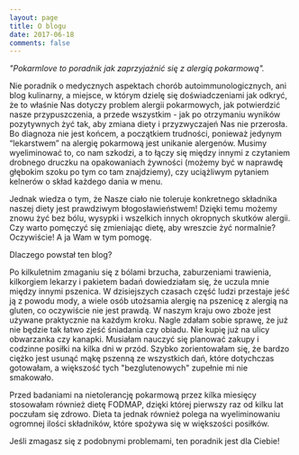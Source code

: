 ```yaml
---
layout: page
title: O blogu
date: 2017-06-18
comments: false
---
```

    
_"Pokarmlove to poradnik jak zaprzyjaźnić się z alergią pokarmową"._
 
Nie poradnik o medycznych aspektach chorób autoimmunologicznych, ani blog kulinarny, a miejsce, w którym dzielę się doświadczeniami jak odkryć, że to właśnie Nas dotyczy problem alergii pokarmowych, jak potwierdzić nasze przypuszczenia, a przede wszystkim -  jak po otrzymaniu wyników pozytywnych żyć tak, aby zmiana diety i przyzwyczajeń Nas nie przerosła. Bo diagnoza nie jest końcem, a początkiem trudności, ponieważ jedynym “lekarstwem” na alergię pokarmową jest unikanie alergenów. Musimy wyeliminować to, co nam szkodzi, a to łączy się między innymi z czytaniem drobnego druczku na opakowaniach żywności (możemy być w naprawdę głębokim szoku po tym co tam znajdziemy), czy uciążliwym pytaniem kelnerów o skład każdego dania w menu.

Jednak wiedza o tym, że Nasze ciało nie toleruje konkretnego składnika naszej diety jest prawdziwym błogosławieństwem! Dzięki temu możemy znowu żyć bez bólu, wysypki i wszelkich innych okropnych skutków alergii. Czy warto pomęczyć się zmieniając dietę, aby wreszcie żyć normalnie? Oczywiście! A ja Wam w tym pomogę.

Dlaczego powstał ten blog?

Po kilkuletnim zmaganiu się z bólami brzucha, zaburzeniami trawienia, kilkorgiem lekarzy i pakietem badań dowiedziałam się, że uczula mnie między innymi pszenica. W dzisiejszych czasach część ludzi przestaje jeść ją z powodu mody, a wiele osób utożsamia alergię na pszenicę z alergią na gluten, co oczywiście nie jest prawdą. W naszym kraju owo zboże jest używane praktycznie na każdym kroku. Nagle zdałam sobie sprawę, że już nie będzie tak łatwo zjeść śniadania czy obiadu. Nie kupię już na ulicy obwarzanka czy kanapki. Musiałam nauczyć się planować zakupy i codzinne posiłki na kilka dni w przód. Szybko zorientowałam się, że bardzo ciężko jest usunąć mąkę pszenną ze wszystkich dań, które dotychczas gotowałam, a większość tych "bezglutenowych" zupełnie mi nie smakowało.

Przed badaniami na nietolerancję pokarmową przez kilka miesięcy stosowałam również dietę FODMAP, dzięki której pierwszy raz od kilku lat poczułam się zdrowo. Dieta ta jednak również polega na wyeliminowaniu ogromnej ilości składników, które spożywa się w większości posiłków.

Jeśli zmagasz się z podobnymi problemami, ten poradnik jest dla Ciebie!
